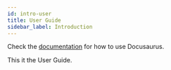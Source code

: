 ```yaml
---
id: intro-user
title: User Guide
sidebar_label: Introduction
---
```

Check the [documentation](https://docusaurus.io) for how to use Docusaurus.

This it the User Guide.
